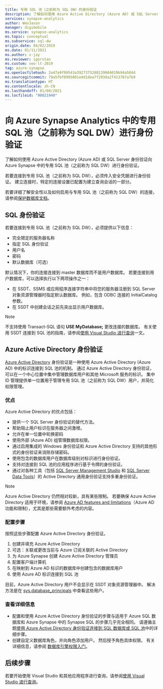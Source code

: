 ```yaml
---
title: 专用 SQL 池（之前称为 SQL DW）的身份验证
description: 了解如何使用 Azure Active Directory (Azure AD) 或 SQL Server 身份验证向 Azure Synapse Analytics 中的专用 SQL 池（之前称为 SQL DW）进行身份验证。
services: synapse-analytics
author: WenJason
manager: digimobile
ms.service: synapse-analytics
ms.topic: conceptual
ms.subservice: sql-dw
origin.date: 04/02/2019
ms.date: 01/11/2021
ms.author: v-jay
ms.reviewer: igorstan
ms.custom: seo-lt-2019
tag: azure-synapse
ms.openlocfilehash: 2a47a9f99543a3927375280139904019b94a584d
ms.sourcegitcommit: 79a5fbf0995801e4d1dea7f293da2f413787a7b9
ms.translationtype: HT
ms.contentlocale: zh-CN
ms.lasthandoff: 01/08/2021
ms.locfileid: "98021940"
---
```

# <a name="authenticate-to-dedicated-sql-pool-formerly-sql-dw-in-azure-synapse-analytics"></a>向 Azure Synapse Analytics 中的专用 SQL 池（之前称为 SQL DW）进行身份验证

了解如何使用 Azure Active Directory (Azure AD) 或 SQL Server 身份验证向 Azure Synapse 中的专用 SQL 池（之前称为 SQL DW）进行身份验证。

若要连接到专用 SQL 池（之前称为 SQL DW），必须传入安全凭据进行身份验证。 建立连接时，特定的连接设置已配置为建立查询会话的一部分。  

若要详细了解安全性以及如何启用与专用 SQL 池（之前称为 SQL DW）的连接，请参阅[保护数据库文档](sql-data-warehouse-overview-manage-security.md)。

## <a name="sql-authentication"></a>SQL 身份验证

若要连接到专用 SQL 池（之前称为 SQL DW），必须提供以下信息：

* 完全限定的服务器名称
* 指定 SQL 身份验证
* 用户名
* 密码
* 默认数据库（可选）

默认情况下，你的连接连接到 master 数据库而不是用户数据库。 若要连接到用户数据库，可以选择执行以下两项操作之一：

* 在 SSDT、SSMS 或应用程序连接字符串中将您的服务器注册到 SQL Server 对象资源管理器时指定默认数据库。 例如，包含 ODBC 连接的 InitialCatalog 参数。
* 在 SSDT 中创建会话之前先突出显示用户数据库。

> [!NOTE]
> 不支持使用 Transact-SQL 语句 **USE MyDatabase;** 更改连接的数据库。 有关使用 SSDT 连接到 SQL 池的指南，请参阅[使用 Visual Studio 进行查询](sql-data-warehouse-query-visual-studio.md)一文。

## <a name="azure-active-directory-authentication"></a>Azure Active Directory 身份验证

[Azure Active Directory](../../active-directory/fundamentals/active-directory-whatis.md?toc=/synapse-analytics/sql-data-warehouse/toc.json&bc=/synapse-analytics/sql-data-warehouse/breadcrumb/toc.json) 身份验证是一种使用 Azure Active Directory (Azure AD) 中的标识连接到 SQL 池的机制。 通过 Azure Active Directory 身份验证，可以在一个中心位置中集中管理数据库用户和其他 Microsoft 服务的标识。 集中 ID 管理提供单一位置用于管理专用 SQL 池（之前称为 SQL DW）用户，并简化权限管理。

### <a name="benefits"></a>优点

Azure Active Directory 的优点包括：

* 提供一个 SQL Server 身份验证的替代方法。
* 帮助阻止用户标识在服务器之间激增。
* 允许在单一位置中轮换密码
* 使用外部 (Azure AD) 组管理数据库权限。
* 通过启用集成的 Windows 身份验证和 Azure Active Directory 支持的其他形式的身份验证来消除存储密码。
* 使用包含的数据库用户在数据库级别对标识进行身份验证。
* 支持对连接到 SQL 池的应用程序进行基于令牌的身份验证。
* 通过对各种工具（包括 [SQL Server Management Studio](../../azure-sql/database/authentication-mfa-ssms-overview.md?toc=/synapse-analytics/sql-data-warehouse/toc.json&bc=/synapse-analytics/sql-data-warehouse/breadcrumb/toc.json) 和 [SQL Server Data Tools](https://docs.microsoft.com/sql/ssdt/azure-active-directory?toc=/synapse-analytics/sql-data-warehouse/toc.json&bc=/synapse-analytics/sql-data-warehouse/breadcrumb/toc.json&view=azure-sqldw-latest)）的 Active Directory 通用身份验证支持多重身份验证。

> [!NOTE]
> Azure Active Directory 仍然相对较新，具有某些限制。 若要确保 Azure Active Directory 适用于环境，请参阅 [Azure AD features and limitations](../../azure-sql/database/authentication-aad-overview.md?toc=/synapse-analytics/sql-data-warehouse/toc.json&bc=/synapse-analytics/sql-data-warehouse/breadcrumb/toc.json#azure-ad-features-and-limitations)（Azure AD 功能和限制），尤其是那些需要额外考虑的内容。

### <a name="configuration-steps"></a>配置步骤

按照这些步骤配置 Azure Active Directory 身份验证。

1. 创建并填充 Azure Active Directory
2. 可选：关联或更改当前与 Azure 订阅关联的 Active Directory
3. 为 Azure Synapse 创建 Azure Active Directory 管理员
4. 配置客户端计算机
5. 在映射到 Azure AD 标识的数据库中创建包含的数据库用户
6. 使用 Azure AD 标识连接到 SQL 池

目前，Azure Active Directory 用户不会显示在 SSDT 对象资源管理器中。 解决方法是在 [sys.database_principals](https://docs.microsoft.com/sql/relational-databases/system-catalog-views/sys-database-principals-transact-sql?toc=/synapse-analytics/sql-data-warehouse/toc.json&bc=/synapse-analytics/sql-data-warehouse/breadcrumb/toc.json&view=azure-sqldw-latest) 中查看这些用户。

### <a name="find-the-details"></a>查看详细信息

* 配置和使用 Azure Active Directory 身份验证的步骤与适用于 Azure SQL 数据库和 Azure Synapse 中的 Synapse SQL 的步骤几乎完全相同。 请遵循主题[使用 Azure Active Directory 身份验证连接到 SQL 数据库或 SQL 池](../../azure-sql/database/authentication-aad-overview.md?toc=/synapse-analytics/sql-data-warehouse/toc.json&bc=/synapse-analytics/sql-data-warehouse/breadcrumb/toc.json)中的详细步骤。
* 创建自定义数据库角色，并向角色添加用户。 然后授予角色具体权限。 有关详细信息，请参阅 [数据库引擎权限入门](https://docs.microsoft.com/sql/relational-databases/security/authentication-access/getting-started-with-database-engine-permissions?toc=/synapse-analytics/sql-data-warehouse/toc.json&bc=/synapse-analytics/sql-data-warehouse/breadcrumb/toc.json&view=azure-sqldw-latest)。

## <a name="next-steps"></a>后续步骤

若要开始使用 Visual Studio 和其他应用程序进行查询，请参阅[使用 Visual Studio 进行查询](sql-data-warehouse-query-visual-studio.md)。

